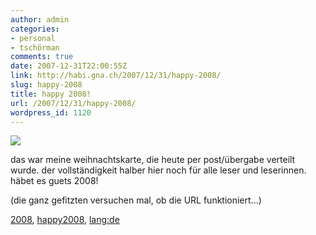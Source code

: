 ```yaml
---
author: admin
categories:
- personal
- tschörman
comments: true
date: 2007-12-31T22:00:55Z
link: http://habi.gna.ch/2007/12/31/happy-2008/
slug: happy-2008
title: happy 2008!
url: /2007/12/31/happy-2008/
wordpress_id: 1120
---
```


![](http://habi.gna.ch/wp-content/uploads/2007/12/happy2008.png)




das war meine weihnachtskarte, die heute per post/übergabe verteilt wurde. der vollständigkeit halber hier noch für alle leser und leserinnen. häbet es guets 2008!




(die ganz gefitzten versuchen mal, ob die URL funktioniert...)





[2008](http://technorati.com/tag/2008), [happy2008](http://technorati.com/tag/happy2008), [lang:de](http://technorati.com/tag/lang:de)
